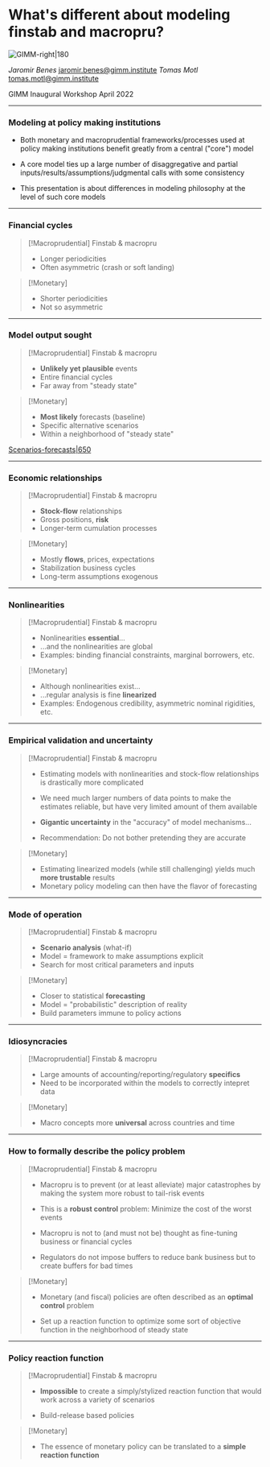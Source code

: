 # What's different about modeling finstab and macropru?

![GIMM-right|180](gimm-alt-white-bkg.png)

*Jaromir Benes* jaromir.benes@gimm.institute
*Tomas Motl* tomas.motl@gimm.institute

GIMM Inaugural Workshop
April 2022

---

### Modeling at policy making institutions

* Both monetary and macroprudential frameworks/processes used at policy making institutions benefit greatly from a central ("core") model

* A core model ties up a large number of disaggregative and partial inputs/results/assumptions/judgmental calls with some consistency

* This presentation is about differences in modeling philosophy at the level of such core models

---

### Financial cycles

> [!Macroprudential] Finstab & macropru
> * Longer periodicities
> * Often asymmetric (crash or soft landing)

> [!Monetary]
> * Shorter periodicities
> * Not so asymmetric


---

### Model output sought

> [!Macroprudential] Finstab & macropru
> * **Unlikely yet plausible** events
> * Entire financial cycles
> * Far away from "steady state"

> [!Monetary]
> * **Most likely** forecasts (baseline)
> * Specific alternative scenarios
> * Within a neighborhood of "steady state"

[Scenarios-forecasts|650](assets/forecasts.png)

---

### Economic relationships

> [!Macroprudential] Finstab & macropru
> * **Stock-flow** relationships
> * Gross positions, **risk**
> * Longer-term cumulation processes

> [!Monetary]
> * Mostly **flows**, prices, expectations
> * Stabilization business cycles
> * Long-term assumptions exogenous


---

### Nonlinearities

> [!Macroprudential] Finstab & macropru
> * Nonlinearities **essential**...
> * ...and the nonlinearities are global
> * Examples: binding financial constraints, marginal borrowers, etc.

> [!Monetary]
> * Although nonlinearities exist...
> * ...regular analysis is fine **linearized**
> * Examples: Endogenous credibility, asymmetric nominal rigidities, etc.

---

### Empirical validation and uncertainty

> [!Macroprudential] Finstab & macropru
>
> * Estimating models with nonlinearities and stock-flow relationships is drastically more complicated
>
> * We need much larger numbers of data points to make the estimates reliable, but have very limited amount of them available
> * **Gigantic uncertainty** in the "accuracy" of model mechanisms...
>
> * Recommendation: Do not bother pretending they are accurate
>

> [!Monetary]
>
> * Estimating linearized models (while still challenging) yields much **more trustable**  results
> * Monetary policy modeling can then have the flavor of forecasting
>


---

### Mode of operation


> [!Macroprudential] Finstab & macropru
>
> * **Scenario analysis** (what-if)
> * Model = framework to make assumptions explicit
> * Search for most critical parameters and inputs
>

> [!Monetary]
>
> * Closer to statistical **forecasting**
> * Model = "probabilistic" description of reality
> * Build parameters immune to policy actions
>


---

### Idiosyncracies

> [!Macroprudential] Finstab & macropru
> * Large amounts of accounting/reporting/regulatory **specifics**
> * Need to be incorporated within the models to correctly intepret data
	
> [!Monetary]
> * Macro concepts more **universal** across countries and time


---

### How to formally describe the policy problem

> [!Macroprudential] Finstab & macropru
>
> * Macropru is to prevent (or at least alleviate) major catastrophes by making the system more robust to tail-risk events
>
> * This is a **robust control** problem: Minimize the cost of the worst events
>
> * Macropru is not to (and must not be) thought as fine-tuning business or financial cycles
>
> * Regulators do not impose buffers to reduce bank business but to create buffers for bad times


> [!Monetary]
>
> * Monetary (and fiscal) policies are often described as an **optimal control** problem
>
> * Set up a reaction function to optimize some sort of objective function in the neighborhood of steady state
>

---

### Policy reaction function

> [!Macroprudential] Finstab & macropru
>
> * **Impossible** to create a simply/stylized reaction function that would work across a variety of scenarios
>
> * Build-release based policies
> 

> [!Monetary]
>
> * The essence of monetary policy can be translated to a **simple reaction function**
>


